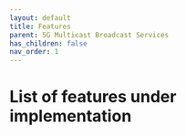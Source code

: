 ```yaml
---
layout: default
title: Features
parent: 5G Multicast Broadcast Services
has_children: false
nav_order: 1
---
```


# List of features under implementation
